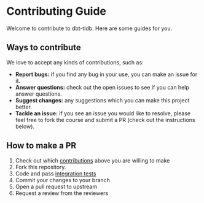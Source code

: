 # Contributing Guide

Welcome to contribute to dbt-tidb. Here are some guides for you.

## Ways to contribute

We love to accept any kinds of contributions, such as: 

- **Report bugs:** if you find any bug in your use, you can make an issue for it.
- **Answer questions:** check out the open issues to see if you can help answer questions.
- **Suggest changes:** any suggestions which you can make this project better.
- **Tackle an issue:** if you see an issue you would like to resolve, please feel free to fork the course and submit 
    a PR (check out the instructions below).

## How to make a PR

1. Check out which [contributions](#ways-to-contribute) above you are willing to make
2. Fork this repository.
3. Code and pass [integration tests](test/README.md)
4. Commit your changes to your branch
5. Open a pull request to upstream
6. Request a review from the reviewers


